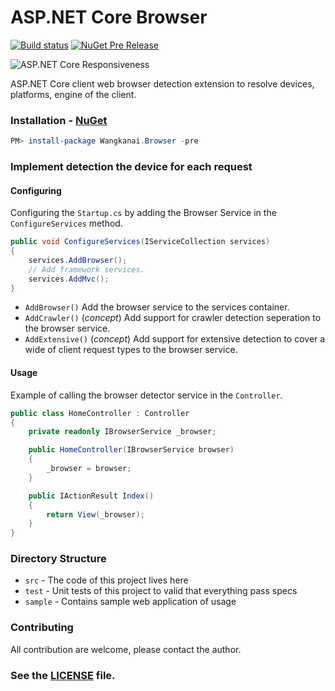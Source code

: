 # ASP.NET Core Browser

[![Build status](https://ci.appveyor.com/api/projects/status/nwke0v8dqp3xkgwr/branch/dev?svg=true)](https://ci.appveyor.com/project/wangkanai/browser/branch/dev) [![NuGet Pre Release](https://img.shields.io/nuget/vpre/Wangkanai.Browser.svg?maxAge=2592000)](https://www.nuget.org/packages/Wangkanai.Browser/)

![ASP.NET Core Responsiveness](https://raw.githubusercontent.com/wangkanai/browser/master/asset/aspnet-core-browser.png)

ASP.NET Core client web browser detection extension to resolve devices, platforms, engine of the client.

### Installation - [NuGet](https://www.nuget.org/packages/Wangkanai.Browser/)

```powershell
PM> install-package Wangkanai.Browser -pre
```

### Implement detection the device for each request

#### Configuring
Configuring the `Startup.cs` by adding the Browser Service in the `ConfigureServices` method.
```csharp
public void ConfigureServices(IServiceCollection services)
{
    services.AddBrowser();
    // Add framework services.
    services.AddMvc();
}
```
* `AddBrowser()` Add the browser service to the services container.
* `AddCrawler()` (*concept*) Add support for crawler detection seperation to the browser service.
* `AddExtensive()` (*concept*) Add support for extensive detection to cover a wide of client request types to the browser service.

#### Usage

Example of calling the browser detector service in the `Controller`.
```csharp
public class HomeController : Controller
{
    private readonly IBrowserService _browser;

    public HomeController(IBrowserService browser)
    {
        _browser = browser;
    }

    public IActionResult Index()
    {            
        return View(_browser);
    }
}
```

### Directory Structure
* `src` - The code of this project lives here
* `test` - Unit tests of this project to valid that everything pass specs
* `sample` - Contains sample web application of usage

### Contributing

All contribution are welcome, please contact the author.

### See the [LICENSE](https://github.com/wangkanai/Browser/blob/master/LICENSE) file.
